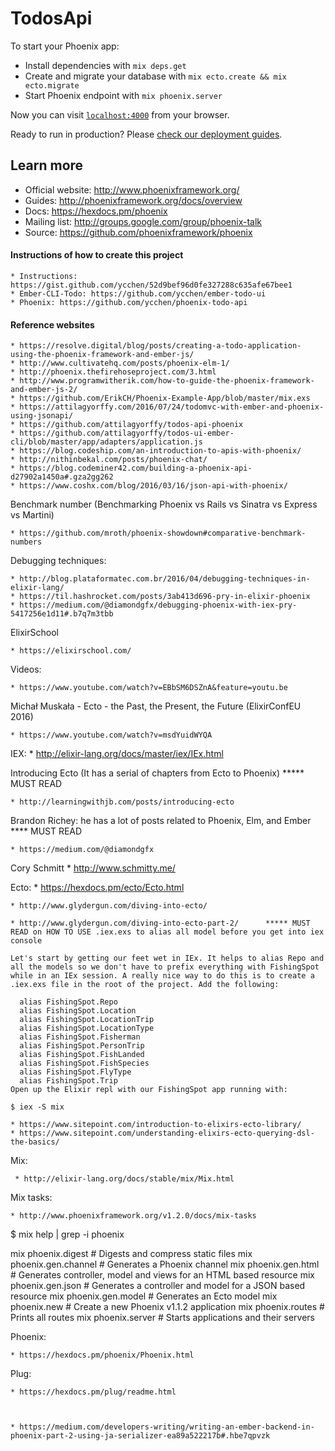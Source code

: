 # TodosApi

To start your Phoenix app:

  * Install dependencies with `mix deps.get`
  * Create and migrate your database with `mix ecto.create && mix ecto.migrate`
  * Start Phoenix endpoint with `mix phoenix.server`

Now you can visit [`localhost:4000`](http://localhost:4000) from your browser.

Ready to run in production? Please [check our deployment guides](http://www.phoenixframework.org/docs/deployment).

## Learn more

  * Official website: http://www.phoenixframework.org/
  * Guides: http://phoenixframework.org/docs/overview
  * Docs: https://hexdocs.pm/phoenix
  * Mailing list: http://groups.google.com/group/phoenix-talk
  * Source: https://github.com/phoenixframework/phoenix

#### Instructions of how to create this project

	* Instructions: https://gist.github.com/ycchen/52d9bef96d0fe327288c635afe67bee1
	* Ember-CLI-Todo: https://github.com/ycchen/ember-todo-ui
	* Phoenix: https://github.com/ycchen/phoenix-todo-api

#### Reference websites
	
	* https://resolve.digital/blog/posts/creating-a-todo-application-using-the-phoenix-framework-and-ember-js/
	* http://www.cultivatehq.com/posts/phoenix-elm-1/
	* http://phoenix.thefirehoseproject.com/3.html
	* http://www.programwitherik.com/how-to-guide-the-phoenix-framework-and-ember-js-2/
	* https://github.com/ErikCH/Phoenix-Example-App/blob/master/mix.exs
	* https://attilagyorffy.com/2016/07/24/todomvc-with-ember-and-phoenix-using-jsonapi/
	* https://github.com/attilagyorffy/todos-api-phoenix
	* https://github.com/attilagyorffy/todos-ui-ember-cli/blob/master/app/adapters/application.js
	* https://blog.codeship.com/an-introduction-to-apis-with-phoenix/
	* http://nithinbekal.com/posts/phoenix-chat/
	* https://blog.codeminer42.com/building-a-phoenix-api-d27902a1450a#.gza2gg262
	* https://www.coshx.com/blog/2016/03/16/json-api-with-phoenix/

Benchmark number (Benchmarking Phoenix vs Rails vs Sinatra vs Express vs Martini)

 	* https://github.com/mroth/phoenix-showdown#comparative-benchmark-numbers
	
Debugging techniques:

	* http://blog.plataformatec.com.br/2016/04/debugging-techniques-in-elixir-lang/
	* https://til.hashrocket.com/posts/3ab413d696-pry-in-elixir-phoenix
	* https://medium.com/@diamondgfx/debugging-phoenix-with-iex-pry-5417256e1d11#.b7q7m3tbb

ElixirSchool

	* https://elixirschool.com/	

Videos:	

	* https://www.youtube.com/watch?v=EBbSM6DSZnA&feature=youtu.be

Michał Muskała - Ecto - the Past, the Present, the Future (ElixirConfEU 2016)

	* https://www.youtube.com/watch?v=msdYuidWYQA
	
IEX:
	* http://elixir-lang.org/docs/master/iex/IEx.html

Introducing Ecto (It has a serial of chapters from Ecto to Phoenix) ***** MUST READ

 	* http://learningwithjb.com/posts/introducing-ecto 

Brandon Richey: he has a lot of posts related to Phoenix, Elm, and Ember **** MUST READ

  	* https://medium.com/@diamondgfx

Cory Schmitt
  	* http://www.schmitty.me/

Ecto:
	* https://hexdocs.pm/ecto/Ecto.html

	* http://www.glydergun.com/diving-into-ecto/		
	
	* http://www.glydergun.com/diving-into-ecto-part-2/      ***** MUST READ on HOW TO USE .iex.exs to alias all model before you get into iex console

	Let's start by getting our feet wet in IEx. It helps to alias Repo and all the models so we don't have to prefix everything with FishingSpot while in an IEx session. A really nice way to do this is to create a  .iex.exs file in the root of the project. Add the following:

	  alias FishingSpot.Repo
	  alias FishingSpot.Location
	  alias FishingSpot.LocationTrip
	  alias FishingSpot.LocationType
	  alias FishingSpot.Fisherman
	  alias FishingSpot.PersonTrip
	  alias FishingSpot.FishLanded
	  alias FishingSpot.FishSpecies
	  alias FishingSpot.FlyType
	  alias FishingSpot.Trip
	Open up the Elixir repl with our FishingSpot app running with:

	$ iex -S mix  

	* https://www.sitepoint.com/introduction-to-elixirs-ecto-library/
	* https://www.sitepoint.com/understanding-elixirs-ecto-querying-dsl-the-basics/


Mix:

	 * http://elixir-lang.org/docs/stable/mix/Mix.html

Mix tasks:

 	* http://www.phoenixframework.org/v1.2.0/docs/mix-tasks

$ mix help | grep -i phoenix

mix phoenix.digest      # Digests and compress static files
mix phoenix.gen.channel # Generates a Phoenix channel
mix phoenix.gen.html    # Generates controller, model and views for an HTML based resource
mix phoenix.gen.json    # Generates a controller and model for a JSON based resource
mix phoenix.gen.model   # Generates an Ecto model
mix phoenix.new         # Create a new Phoenix v1.1.2 application
mix phoenix.routes      # Prints all routes
mix phoenix.server      # Starts applications and their servers

Phoenix:

 	* https://hexdocs.pm/phoenix/Phoenix.html

Plug:

 	* https://hexdocs.pm/plug/readme.html



	* https://medium.com/developers-writing/writing-an-ember-backend-in-phoenix-part-2-using-ja-serializer-ea89a522217b#.hbe7qpvzk
